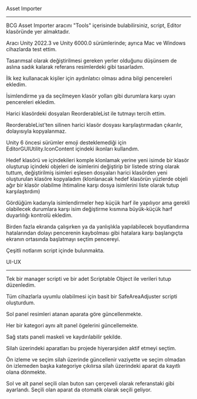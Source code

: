Asset Importer
__________________________________________________

BCG Asset Importer aracını "Tools" içerisinde bulabilirsiniz, script, Editor klasöründe yer almaktadır.

Aracı Unity 2022.3 ve Unity 6000.0 sürümlerinde; ayrıca Mac ve Windows cihazlarda test ettim.

Tasarımsal olarak değiştirilmesi gereken yerler olduğunu düşünsem de aslına sadık kalarak referans resimlerdeki gibi tasarladım.

İlk kez kullanacak kişiler için aydınlatıcı olması adına bilgi pencereleri ekledim.

İsimlendirme ya da seçilmeyen klasör yolları gibi durumlara karşı uyarı pencereleri ekledim.

Harici klasördeki dosyaları ReorderableList ile tutmayı tercih ettim.

ReorderableList'ten silinen harici klasör dosyası karşılaştırmadan çıkarılır, dolayısıyla kopyalanmaz.

Unity 6 öncesi sürümler emoji desteklemediği için EditorGUIUtility.IconContent içindeki ikonları kullandım.

Hedef klasörü ve içindekileri komple klonlamak yerine yeni isimde bir klasör oluşturup içindeki objeleri de isimlerini değiştirip bir listede string olarak tuttum, 
değiştirilmiş isimleri eşlesen dosyaları harici klasörden yeni oluşturulan klasöre kopyaladım 
(klonlanacak hedef klasörün yüzlerde objeli ağır bir klasör olabilme ihtimaline karşı dosya isimlerini liste olarak tutup karşılaştırdım)

Gördüğüm kadarıyla isimlendirmeler hep küçük harf ile yapılıyor ama gerekli olabilecek durumlara karşı isim değiştirme kısmına büyük-küçük harf duyarlılığı kontrolü ekledim.

Birden fazla ekranda çalışırken ya da yanlışlıkla yapılabilecek boyutlandırma hatalarından dolayı pencerenin kaybolması gibi hatalara karşı 
başlangıçta ekranın ortasında başlatmayı seçtim pencereyi.

Çeşitli notlarım script içinde bulunmakta.


UI-UX
__________________________________________________

Tek bir manager scripti ve bir adet Scriptable Object ile verileri tutup düzenledim.

Tüm cihazlarla uyumlu olabilmesi için basit bir SafeAreaAdjuster scripti oluşturdum.

Sol panel resimleri atanan aparata göre güncellenmekte.

Her bir kategori aynı alt panel ögelerini güncellemekte.

Sağ stats paneli maskeli ve kaydırılabilir şekilde. 

Silah üzerindeki aparatları bu projede hiyerarşiden aktif etmeyi seçtim.

Ön izleme ve seçim silah üzerinde güncellenir vaziyette ve seçim olmadan ön izlemeden başka kategoriye çıkılırsa silah üzerindeki aparat da kayıtlı olana dönmekte.

Sol ve alt panel seçili olan buton sarı çerçeveli olarak referanstaki gibi ayarlandı. Seçili olan aparat da otomatik olarak seçili geliyor.
